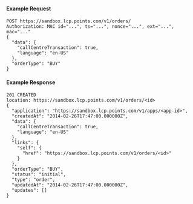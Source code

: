 #### Example Request

    POST https://sandbox.lcp.points.com/v1/orders/
    Authorization: MAC id="...", ts="...", nonce="...", ext="...", mac="..."
    {
      "data": {
        "callCentreTransaction": true,
        "language": "en-US"
      },
      "orderType": "BUY"
    }

#### Example Response

    201 CREATED
    location: https://sandbox.lcp.points.com/v1/orders/<id>
    {
      "application": "https://sandbox.lcp.points.com/v1/apps/<app-id>",
      "createdAt": "2014-02-26T17:47:00.000000Z",
      "data": {
        "callCentreTransaction": true,
        "language": "en-US"
      },
      "links": {
        "self": {
          "href": "https://sandbox.lcp.points.com/v1/orders/<id>"
        }
      },
      "orderType": "BUY",
      "status": "initial",
      "type": "order",
      "updatedAt": "2014-02-26T17:47:00.000000Z",
      "updates": []
    }

